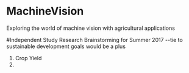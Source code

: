# MachineVision
Exploring the world of machine vision with agricultural applications

#Independent Study Research Brainstorming for Summer 2017
--tie to sustainable development goals would be a plus
1. Crop Yield
2.
